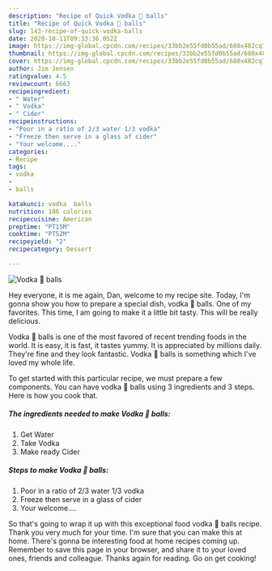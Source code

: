 ```yaml
---
description: "Recipe of Quick Vodka 🧊 balls"
title: "Recipe of Quick Vodka 🧊 balls"
slug: 143-recipe-of-quick-vodka-balls
date: 2020-10-11T09:33:36.052Z
image: https://img-global.cpcdn.com/recipes/33bb2e55fd0b55ad/680x482cq70/vodka-🧊-balls-recipe-main-photo.jpg
thumbnail: https://img-global.cpcdn.com/recipes/33bb2e55fd0b55ad/680x482cq70/vodka-🧊-balls-recipe-main-photo.jpg
cover: https://img-global.cpcdn.com/recipes/33bb2e55fd0b55ad/680x482cq70/vodka-🧊-balls-recipe-main-photo.jpg
author: Jim Jensen
ratingvalue: 4.5
reviewcount: 6663
recipeingredient:
- " Water"
- " Vodka"
- " Cider"
recipeinstructions:
- "Poor in a ratio of 2/3 water 1/3 vodka"
- "Freeze then serve in a glass of cider"
- "Your welcome...."
categories:
- Recipe
tags:
- vodka
- 
- balls

katakunci: vodka  balls 
nutrition: 186 calories
recipecuisine: American
preptime: "PT15M"
cooktime: "PT52M"
recipeyield: "2"
recipecategory: Dessert

---
```



![Vodka 🧊 balls](https://img-global.cpcdn.com/recipes/33bb2e55fd0b55ad/680x482cq70/vodka-🧊-balls-recipe-main-photo.jpg)

Hey everyone, it is me again, Dan, welcome to my recipe site. Today, I'm gonna show you how to prepare a special dish, vodka 🧊 balls. One of my favorites. This time, I am going to make it a little bit tasty. This will be really delicious.

Vodka 🧊 balls is one of the most favored of recent trending foods in the world. It is easy, it is fast, it tastes yummy. It is appreciated by millions daily. They're fine and they look fantastic. Vodka 🧊 balls is something which I've loved my whole life.




To get started with this particular recipe, we must prepare a few components. You can have vodka 🧊 balls using 3 ingredients and 3 steps. Here is how you cook that.

<!--inarticleads1-->

##### The ingredients needed to make Vodka 🧊 balls:

1. Get  Water
1. Take  Vodka
1. Make ready  Cider




<!--inarticleads2-->

##### Steps to make Vodka 🧊 balls:

1. Poor in a ratio of 2/3 water 1/3 vodka
1. Freeze then serve in a glass of cider
1. Your welcome....




So that's going to wrap it up with this exceptional food vodka 🧊 balls recipe. Thank you very much for your time. I'm sure that you can make this at home. There's gonna be interesting food at home recipes coming up. Remember to save this page in your browser, and share it to your loved ones, friends and colleague. Thanks again for reading. Go on get cooking!
